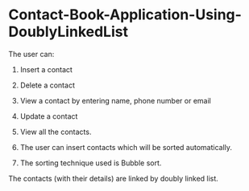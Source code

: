 # Contact-Book-Application-Using-DoublyLinkedList
The user can:
1. Insert a contact
2. Delete a contact
3. View a contact by entering name, phone number or email
4. Update a contact
5. View all the contacts.

1. The user can insert contacts which will be sorted automatically. 
2. The sorting technique used is Bubble sort.

The contacts (with their details) are linked by doubly linked list. 
